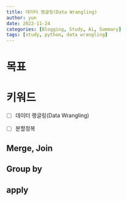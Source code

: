 ```yaml
---
title: 데이터 랭글링(Data Wrangling)
author: yun
date: 2022-11-24
categories: [Blogging, Study, Ai, Summary]
tags: [study, python, data wrangling]
---
```


# 목표


# 키워드
- [ ] 데이터 랭글링(Data Wrangling)
- [ ] 분할정복



## Merge, Join


## Group by

## apply


                         
